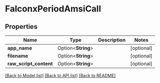 # FalconxPeriodAmsiCall

## Properties

Name | Type | Description | Notes
------------ | ------------- | ------------- | -------------
**app_name** | Option<**String**> |  | [optional]
**filename** | Option<**String**> |  | [optional]
**raw_script_content** | Option<**String**> |  | [optional]

[[Back to Model list]](../README.md#documentation-for-models) [[Back to API list]](../README.md#documentation-for-api-endpoints) [[Back to README]](../README.md)


